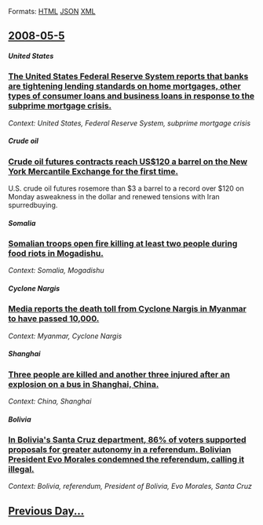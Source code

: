 
Formats: [HTML](2008/05/5/index.html)  [JSON](2008/05/5/index.json)  [XML](2008/05/5/index.xml)  

## [2008-05-5](/news/2008/05/5/index.md)

##### United States
### [ The United States Federal Reserve System reports that banks are tightening lending standards on home mortgages, other types of consumer loans and business loans in response to the subprime mortgage crisis. ](/news/2008/05/5/the-united-states-federal-reserve-system-reports-that-banks-are-tightening-lending-standards-on-home-mortgages-other-types-of-consumer-loa.md)
_Context: United States, Federal Reserve System, subprime mortgage crisis_

##### Crude oil
### [ Crude oil futures contracts reach US$120 a barrel on the New York Mercantile Exchange for the first time. ](/news/2008/05/5/crude-oil-futures-contracts-reach-us-120-a-barrel-on-the-new-york-mercantile-exchange-for-the-first-time.md)
U.S. crude oil futures rosemore than $3 a barrel to a record over $120 on Monday asweakness in the dollar and renewed tensions with Iran spurredbuying.

##### Somalia
### [ Somalian troops open fire killing at least two people during food riots in Mogadishu. ](/news/2008/05/5/somalian-troops-open-fire-killing-at-least-two-people-during-food-riots-in-mogadishu.md)
_Context: Somalia, Mogadishu_

##### Cyclone Nargis
### [ Media reports the death toll from Cyclone Nargis in Myanmar to have passed 10,000. ](/news/2008/05/5/media-reports-the-death-toll-from-cyclone-nargis-in-myanmar-to-have-passed-10-000.md)
_Context: Myanmar, Cyclone Nargis_

##### Shanghai
### [ Three people are killed and another three injured after an explosion on a bus in Shanghai, China. ](/news/2008/05/5/three-people-are-killed-and-another-three-injured-after-an-explosion-on-a-bus-in-shanghai-china.md)
_Context: China, Shanghai_

##### Bolivia
### [ In Bolivia's Santa Cruz department, 86% of voters supported proposals for greater autonomy in a referendum. Bolivian President Evo Morales condemned the referendum, calling it illegal. ](/news/2008/05/5/in-bolivia-s-santa-cruz-department-86-of-voters-supported-proposals-for-greater-autonomy-in-a-referendum-bolivian-president-evo-morales.md)
_Context: Bolivia, referendum, President of Bolivia, Evo Morales, Santa Cruz_

## [Previous Day...](/news/2008/05/4/index.md)

